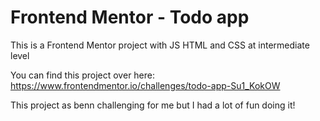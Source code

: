 # Frontend Mentor - Todo app

This is a Frontend Mentor project with JS HTML and CSS at intermediate level

You can find this project over here: https://www.frontendmentor.io/challenges/todo-app-Su1_KokOW

This project as benn challenging for me but I had a lot of fun doing it!
